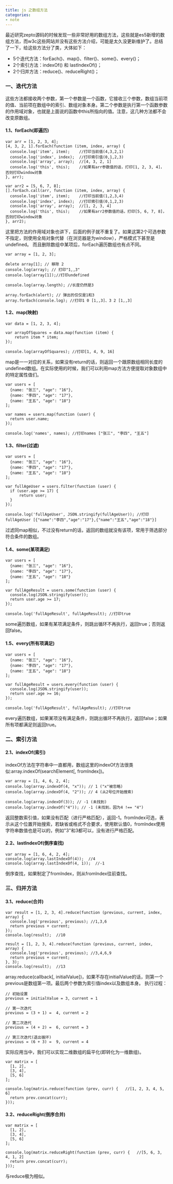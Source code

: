 ```yaml
---
title: js 之数组方法
categories:
- note
---
```

最近研究zepto源码的时候发现一些非常好用的数组方法，这些就是es5新增的数组方法，而w3c这些网站并没有这些方法介绍，可能是太久没更新维护了。总结了一下，给这些方法分了类，大体如下：
- 5个迭代方法：forEach()、map()、filter()、some()、every()；
- 2个索引方法：indexOf() 和 lastIndexOf()；
- 2个归并方法：reduce()、reduceRight()；
<!--more-->

### 一、迭代方法
这些方法都接收两个参数，第一个参数是一个函数，它接收三个参数，数组当前项的值、当前项在数组中的索引、数组对象本身。第二个参数是执行第一个函数参数的作用域对象，也就是上面说的函数中this所指向的值。注意，这几种方法都不会改变原数组。
#### 1.1、forEach(即遍历)
```
var arr = [1, 2, 3, 4];
[4, 3, 2, 1].forEach(function (item, index, array) {
  console.log('item', item);    //打印当前值(4,3,2,1)
  console.log('index', index);  //打印索引值(0,1,2,3)
  console.log('array', array);  //[4, 3, 2, 1]
  console.log('this', this);    //如果有arr参数值的话，打印[1, 2, 3, 4]，否则打印window对象
}, arr);

var arr2 = [5, 6, 7, 8];
[].forEach.call(arr, function (item, index, array) {
  console.log('item', item);    //打印当前值(1,2,3,4)
  console.log('index', index);  //打印索引值(0,1,2,3)
  console.log('array', array);  //[1, 2, 3, 4]
  console.log('this', this);    //如果有arr2参数值的话，打印[5, 6, 7, 8]，否则打印window对象
}, arr2);
```
这里把方法的作用域对象也讲下，后面的例子就不重复了。如果这第2个可选参数不指定，则使用全局对象代替（在浏览器是为window），严格模式下甚至是undefined。
而且删除数组中某项后，forEach遍历数组也有点不同。
```
var array = [1, 2, 3];

delete array[1]; // 移除 2
console.log(array); // 打印"1,,3"
console.log(array[1]);//打印undefined

console.log(array.length); //长度仍然是3

array.forEach(alert); // 弹出的仅仅是1和3
array.forEach(console.log); //打印1 0 [1,,3]、3 2 [1,,3]
```
#### 1.2、map(映射)
```
var data = [1, 2, 3, 4];

var arrayOfSquares = data.map(function (item) {
    return item * item;
});

console.log(arrayOfSquares); //打印[1, 4, 9, 16]
```
map是一一对应的关系，如果没有return的话，则返回一个跟原数组相同长度的undefined数组。在实际使用的时候，我们可以利用map方法方便提取对象数组中的特定属性值们。
```
var users = [
  {name: "张三", "age": "16"},
  {name: "李四", "age": "17"},
  {name: "王五", "age": "18"}
];

var names = users.map(function (user) {
  return user.name;
});

console.log('names', names); //打印names ["张三", "李四", "王五"]
```
#### 1.3、filter(过滤)
```
var users = [
  {name: "张三", "age": "16"},
  {name: "李四", "age": "17"},
  {name: "王五", "age": "18"}
];

var fullAgeUser = users.filter(function (user) {
  if (user.age >= 17) {
      return user;
  }
});

console.log('fullAgeUser', JSON.stringify(fullAgeUser)); //打印fullAgeUser [{"name":"李四","age":"17"},{"name":"王五","age":"18"}]
```
过滤同map相似，不过没有return的话，返回的数组就没有该项，常用于筛选部分符合条件的数组。
#### 1.4、some(某项满足)
```
var users = [
  {name: "张三", "age": "16"},
  {name: "李四", "age": "17"},
  {name: "王五", "age": "18"}
];

var fullAgeResult = users.some(function (user) {
  console.log(JSON.stringify(user));
  return user.age >= 17;
});

console.log('fullAgeResult', fullAgeResult); //打印true
```
some遍历数组，如果有某项满足条件，则跳出循环不再执行，返回true；否则返回false。
#### 1.5、every(所有项满足)
```
var users = [
  {name: "张三", "age": "16"},
  {name: "李四", "age": "17"},
  {name: "王五", "age": "18"}
];

var fullAgeResult = users.every(function (user) {
  console.log(JSON.stringify(user));
  return user.age >= 16;
});

console.log('fullAgeResult', fullAgeResult); //打印true
```
every遍历数组，如果某项没有满足条件，则跳出循环不再执行，返回false；如果所有项都满足则返回true。
### 二、索引方法
#### 2.1、indexOf(索引)
indexOf方法在字符串中一直都用，数组这里的indexOf方法很类似:array.indexOf(searchElement[, fromIndex])。
```
var array = [1, 4, 6, 2, 4];
console.log(array.indexOf(4, "x")); // 1 ("x"被忽略)
console.log(array.indexOf(4, "2")); // 4 (从2号位开始搜索)

console.log(array.indexOf(3)); // -1 (未找到)
console.log(array.indexOf("4")); // -1 (未找到，因为4 !== "4")
```
返回整数索引值，如果没有匹配（进行严格匹配），返回-1。fromIndex可选，表示从这个位置开始搜索，若缺省或格式不合要求，使用默认值0，fromIndex使用字符串数值也是可以的，例如"3"和3都可以，没有进行严格匹配。
#### 2.2、lastIndexOf(倒序查找)
```
var array = [1, 6, 4, 2, 4];
console.log(array.lastIndexOf(4));  //4
console.log(array.lastIndexOf(4, 1));  //-1
```
倒序查找，如果制定了fromIndex，则从fromIndex往前查找。
### 三、归并方法
#### 3.1、reduce(合并)
```
var result = [1, 2, 3, 4].reduce(function (previous, current, index, array) {
  console.log('previous', previous); //1,3,6
  return previous + current;
});
console.log(result);  //10

result = [1, 2, 3, 4].reduce(function (previous, current, index, array) {
  console.log('previous', previous); //3,4,6,9
  return previous + current;
}, 3);
console.log(result);  //13
```
array.reduce(callback[, initialValue])，如果不存在initialValue的话，则第一个previous是数组第一项。最后两个参数为索引值index以及数组本身。
执行过程：
```
// 初始设置
previous = initialValue = 3, current = 1

// 第一次迭代
previous = (3 + 1) =  4, current = 2

// 第二次迭代
previous = (4 + 2) =  6, current = 3

// 第三次迭代(退出循环)
previous = (6 + 3) =  9, current = 4
```
实际应用当中，我们可以实现二维数组的扁平化(即转化为一维数组)。
```
var matrix = [
  [1, 2],
  [3, 4],
  [5, 6]
];

console.log(matrix.reduce(function (prev, curr) {   //[1, 2, 3, 4, 5, 6]
  return prev.concat(curr);
}));
```
#### 3.2、reduceRight(倒序合并)
```
var matrix = [
  [1, 2],
  [3, 4],
  [5, 6]
];

console.log(matrix.reduceRight(function (prev, curr) {   //[5, 6, 3, 4, 1, 2]
  return prev.concat(curr);
}));
```
与reduce极为相似。